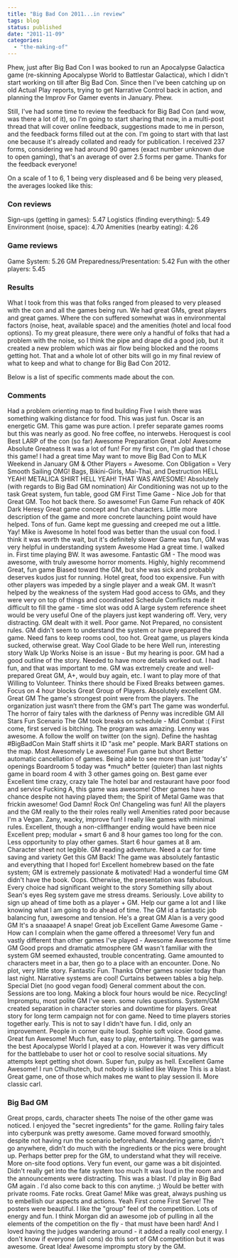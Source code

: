 ```yaml
---
title: "Big Bad Con 2011...in review"
tags: blog
status: published
date: "2011-11-09"
categories: 
  - "the-making-of"
---
```


Phew, just after Big Bad Con I was booked to run an Apocalypse Galactica game (re-skinning Apocalypse World to Battlestar Galactica), which I didn't start working on till after Big Bad Con. Since then I've been catching up on old Actual Play reports, trying to get Narrative Control back in action, and planning the Improv For Gamer events in January. Phew.

Still, I've had some time to review the feedback for Big Bad Con (and wow, was there a lot of it), so I'm going to start sharing that now, in a multi-post thread that will cover online feedback, suggestions made to me in person, and the feedback forms filled out at the con. I'm going to start with that last one because it's already collated and ready for publication. I received 237 forms, considering we had around 90 games (exact number unknown due to open gaming), that's an average of over 2.5 forms per game. Thanks for the feedback everyone!

On a scale of 1 to 6, 1 being very displeased and 6 be being very pleased, the averages looked like this:

### Con reviews

Sign-ups (getting in games): 5.47 Logistics (finding everything): 5.49 Environment (noise, space): 4.70 Amenities (nearby eating): 4.26

### Game reviews

Game System: 5.26 GM Preparedness/Presentation: 5.42 Fun with the other players: 5.45

### Results

What I took from this was that folks ranged from pleased to very pleased with the con and all the games being run. We had great GMs, great players and great games. Where the con suffered somewhat was in environmental factors (noise, heat, available space) and the amenities (hotel and local food options). To my great pleasure, there were only a handful of folks that had a problem with the noise, so I think the pipe and drape did a good job, but it created a new problem which was air flow being blocked and the rooms getting hot. That and a whole lot of other bits will go in my final review of what to keep and what to change for Big Bad Con 2012.

Below is a list of specific comments made about the con.

### Comments

Had a problem orienting map to find building Five I wish there was something walking distance for food. This was just fun. Oscar is an energetic GM. This game was pure action. I prefer separate games rooms but this was nearly as good. No free coffee, no interwebs. Heroquest is cool Best LARP of the con (so far) Awesome Preparation Great Job! Awesome Absolute Greatness It was a lot of fun! For my first con, I'm glad that I chose this game! I had a great time May want to move Big Bad Con to MLK Weekend in January GM & Other Players = Awesome. Con Obligation = Very Smooth Sailing OMG! Bags, Bikini-Girls, Mai-Thai, and Destruction HELL YEAH! METALICA SHIRT HELL YEAH! THAT WAS AWESOME! Absolutely (with regards to Big Bad GM nomination) Air Conditioning was not up to the task Great system, fun table, good GM First Time Game - Nice Job for that Great GM. Too hot back there. So awesome! Fun Game Fun rehack of 40K Dark Heresy Great game concept and fun characters. Little more description of the game and more concrete launching point would have helped. Tons of fun. Game kept me guessing and creeped me out a little. Yay! Mike is Awesome In hotel food was better than the usual con food. I think it was worth the wait, but it's definitely slower Game was fun, GM was very helpful in understanding system Awesome Had a great time. I walked in. First time playing BW. It was awesome. Fantastic GM - The mood was awesome, with truly awesome horror moments. Highly, highly recommend Great, fun game Biased toward the GM, but she was sick and probably deserves kudos just for running. Hotel great, food too expensive. Fun with other players was impeded by a single player and a weak GM. It wasn’t helped by the weakness of the system Had good access to GMs, and they were very on top of things and coordinated Schedule Conflicts made it difficult to fill the game - time slot was odd A large system reference sheet would be very useful One of the players just kept wandering off. Very, very distracting. GM dealt with it well. Poor game. Not Prepared, no consistent rules. GM didn't seem to understand the system or have prepared the game. Need fans to keep rooms cool, too hot. Great game, us players kinda sucked, otherwise great. Way Cool Glade to be here Well run, interesting story Walk Up Works Noise is an issue - But my hearing is poor. GM had a good outline of the story. Needed to have more details worked out. I had fun, and that was important to me. GM was extremely create and well-prepared Great GM, A+, would buy again, etc. I want to play more of that Willing to Volunteer. Thinks there should be Fixed Breaks between games. Focus on 4 hour blocks Great Group of Players. Absolutely excellent GM. Great GM The game's strongest point were from the players. The organization just wasn’t there from the GM's part The game was wonderful. The horror of fairy tales with the darkness of Penny was incredible GM All Stars Fun Scenario The GM took breaks on schedule - Mid Combat :( First come, first served is bitching. The program was amazing. Lenny was awesome. A follow the wollf on twitter (on the sign). Define the hashtag #BigBadCon Main Staff shirts it ID "ask me" people. Mark BART stations on the map. Most Awesomely Le awesome! Fun game but short Better automatic cancellation of games. Being able to see more than just 'today's' openings Boardroom 5 today was \*much\* better (quieter) than last nights game in board room 4 with 3 other games going on. Best game ever Excellent time crazy, crazy tale The hotel bar and restaurant have poor food and service Fucking A, this game was awesome! Other games have no chance despite not having played them; the Spirit of Metal Game was that frickin awesome! God Damn! Rock On! Changeling was fun! All the players and the GM really to the their roles really well Amenities rated poor because I'm a Vegan. Zany, wacky, improve fun! I really like games with minimal rules. Excellent, though a non-cliffhanger ending would have been nice Excellent prep; modular + smart 6 and 8 hour games too long for the con. Less opportunity to play other games. Start 6 hour games at 8 am. Character sheet not legible. GM reading adventure. Need a car for time saving and variety Get this GM Back! The game was absolutely fantastic and everything that I hoped for! Excellent homebrew based on the fate system; GM is extremely passionate & motivated! Had a wonderful time GM didn't have the book. Oops. Otherwise, the presentation was fabulous. Every choice had significant weight to the story Something silly about Sean's eyes Reg system gave me stress dreams. Seriously. Love ability to sign up ahead of time both as a player + GM. Help our game a lot and I like knowing what I am going to do ahead of time. The GM id a fantastic job balancing fun, awesome and tension. He's a great GM Alan is a very good GM It's a snaaaape! A snape! Great job Excellent Game Awesome Game - How can I complain when the game offered a threesome! Very fun and vastly different than other games I've played - Awesome Awesome first time GM Good props and dramatic atmosphere GM wasn't familiar with the system GM seemed exhausted, trouble concentrating. Game amounted to characters meet in a bar, then go to a place with an encounter. Done. No plot, very little story. Fantastic Fun. Thanks Other games nosier today than last night. Narrative systems are cool! Curtains between tables a big help. Special Diet (no good vegan food) General comment about the con. Sessions are too long. Making a block four hours would be nice. Recycling! Impromptu, most polite GM I've seen. some rules questions. System/GM created separation in character stories and downtime for players. Great story for long term campaign not for con game. Need to time players stories together early. This is not to say I didn't have fun. I did, only an improvement. People in corner quite loud. Sophie soft voice. Good game. Great fun Awesome! Much fun, easy to play, entertaining. The games was the best Apocalypse World I played at a con. However it was very difficult for the battlebabe to user hot or cool to resolve social situations. My attempts kept getting shot down. Super fun, pulpy as hell. Excellent Game Awesome! I run Cthulhutech, but nobody is skilled like Wayne This is a blast. Great game, one of those which makes me want to play session II. More classic carl.

### Big Bad GM

Great props, cards, character sheets The noise of the other game was noticed. I enjoyed the "secret ingredients" for the game. Rolling fairy tales into cyberpunk was pretty awesome. Game moved forward smoothly, despite not having run the scenario beforehand. Meandering game, didn't go anywhere, didn’t do much with the ingredients or the pics were brought up. Perhaps better prep for the GM, to understand what they will receive. More on-site food options. Very fun event, our game was a bit disjointed. Didn't really get into the fate system too much It was loud in the room and the announcements were distracting. This was a blast. I'd play in Big Bad GM again . I'd also come back to this con anytime. ;) Would be better with private rooms. Fate rocks. Great Game! Mike was great, always pushing us to embellish our aspects and actions. Yeah First come First Serve! The posters were beautiful. I like the "group" feel of the competition. Lots of energy and fun. I think Morgan did an awesome job of pulling in all the elements of the competition on the fly - that must have been hard! And I loved having the judges wandering around - it added a really cool energy. I don't know if everyone (all cons) do this sort of GM competition but it was awesome. Great Idea! Awesome impromptu story by the GM.
